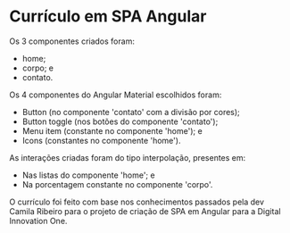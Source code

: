 # Currículo em SPA Angular

Os 3 componentes criados foram:
- home;
- corpo; e
- contato.

Os 4 componentes do Angular Material escolhidos foram:
- Button (no componente 'contato' com a divisão por cores);
- Button toggle (nos botões do componente 'contato');
- Menu item (constante no componente 'home'); e
- Icons (constantes no componente 'home').

As interações criadas foram do tipo interpolação, presentes em:
- Nas listas do componente 'home'; e
- Na porcentagem constante no componente 'corpo'.

O currículo foi feito com base nos conhecimentos passados pela dev Camila Ribeiro para o projeto de criação de SPA em Angular para a Digital Innovation One.
